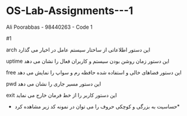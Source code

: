 # OS-Lab-Assignments---1
Ali Poorabbas - 98440263 - Code 1

#1

arch
این دستور اطلاعاتی از ساختار سیستم عامل در اخیار می گذارد



uptime
این دستور زمان روشن بودن سیستم و کاربران فعال را نشان می دهد



free
این دستور فضاهای خالی و استفاده شده حافظه رم و سواپ  را نمایش می دهد



pwd
این دستور مسیر جاری  را نشان می دهد



exit
این دستور کاربر  را از خط فرمان خارج می نماید


* حساسیت به بزرگی و کوچکی حروف را می توان در نمونه کد زیر مشاهده کرد*
